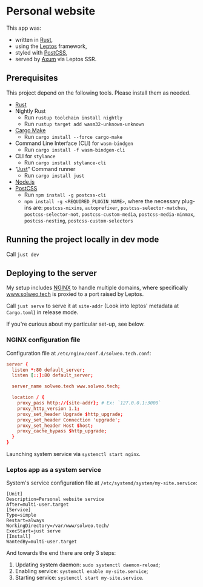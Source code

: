 # Personal website

This app was:

- written in [Rust](https://www.rust-lang.org/),
- using the [Leptos](https://leptos.dev/) framework,
- styled with [PostCSS](https://postcss.org/),
- served by [Axum](https://github.com/tokio-rs/axum) via Leptos SSR.

## Prerequisites

This project depend on the following tools. Please install them as needed.

- [Rust](https://www.rust-lang.org/)
- Nightly Rust
  - Run `rustup toolchain install nightly`
  - Run `rustup target add wasm32-unknown-unknown`
- [Cargo Make](https://sagiegurari.github.io/cargo-make/)
  - Run `cargo install --force cargo-make`
- Command Line Interface (CLI) for `wasm-bindgen`
  - Run `cargo install -f wasm-bindgen-cli`
- CLI for `stylance`
  - Run `cargo install stylance-cli`
- "[Just](https://github.com/casey/just)" Command runner
  - Run `cargo install just`
- [Node.js](https://nodejs.org/)
- [PostCSS](https://postcss.org/)
  - Run `npm install -g postcss-cli`
  - `npm install -g <REQUIRED_PLUGIN_NAME>`, where the necessary plug-ins are: `postcss-mixins`, `autoprefixer`, `postcss-selector-matches`, `postcss-selector-not`, `postcss-custom-media`, `postcss-media-minmax`, `postcss-nesting`, `postcss-custom-selectors`

## Running the project locally in dev mode

Call `just dev`

## Deploying to the server

My setup includes [NGINX](https://nginx.org/) to handle multiple domains, where specifically www.solweo.tech is proxied to a port raised by Leptos.

Call `just serve` to serve it at `site-addr` (Look into leptos' metadata at `Cargo.toml`) in release mode.

If you're curious about my particular set-up, see below.

### NGINX configuration file

Configuration file at `/etc/nginx/conf.d/solweo.tech.conf`:

```conf
server {
  listen *:80 default_server;
  listen [::]:80 default_server;

  server_name solweo.tech www.solweo.tech;

  location / {
    proxy_pass http://{site-addr}; # Ex: `127.0.0.1:3000`
    proxy_http_version 1.1;
    proxy_set_header Upgrade $http_upgrade;
    proxy_set_header Connection 'upgrade';
    proxy_set_header Host $host;
    proxy_cache_bypass $http_upgrade;
  }
}
```

Launching system service via `systemctl start nginx`.

### Leptos app as a system service

System's service configuration file at `/etc/systemd/system/my-site.service`:

```service
[Unit]
Description=Personal website service
After=multi-user.target
[Service]
Type=simple
Restart=always
WorkingDirectory=/var/www/solweo.tech/
ExecStart=just serve
[Install]
WantedBy=multi-user.target
```

And towards the end there are only 3 steps:

1. Updating system daemon: `sudo systemctl daemon-reload`;
2. Enabling service: `systemctl enable my-site.service`;
3. Starting service: `systemctl start my-site.service`.
